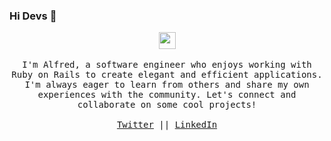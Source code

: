 ### Hi Devs 👋

<p align="center">
  <img src="https://user-images.githubusercontent.com/5679180/79618120-0daffb80-80be-11ea-819e-d2b0fa904d07.gif" width="27px">
  <br><br>
  <samp>
  I'm Alfred, a software engineer who enjoys working with Ruby on Rails to create elegant and efficient applications. I'm always eager to learn from others and share my own experiences with the community. Let's connect and collaborate on some cool projects!
     <br><br><a href="https://twitter.com/AlfredBisimwa3">Twitter</a> || <a href="https://www.linkedin.com/in/alfred-bisimwa/">LinkedIn</a>
  </samp>
</p>

